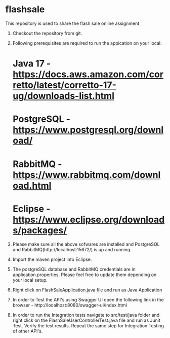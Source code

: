 # flashsale
This repository is used to share the flash sale online assignment

1. Checkout the repository from git.
2. Following prerequisites are required to run the appication on your local:
   # Java 17 - https://docs.aws.amazon.com/corretto/latest/corretto-17-ug/downloads-list.html
   # PostgreSQL - https://www.postgresql.org/download/
   # RabbitMQ - https://www.rabbitmq.com/download.html
   # Eclipse - https://www.eclipse.org/downloads/packages/
 
3. Please make sure all the above sofwares are installed and PostgreSQL and RabbitMQ(http://localhost:15672/) is up and running.
4. Import the maven project into Eclipse.
5. The postgreSQL database and RabbitMQ credentials are in application.properties. Please feel free to update them depending on your local setup.
6. Right click on FlashSaleApplication.java file and run as Java Application
7. In order to Test the API's using Swagger UI open the following link in the browser - http://localhost:8080/swagger-ui/index.html
8. In order to run the Integration tests navigate to src/test/java folder and right click on the FlashSaleUserControllerTest.java file and run as Junit Test. 
   Verify the test results. Repeat the same step for Integration Testing of other API's.
